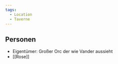 ```yaml
---
tags:
  - Location
  - Taverne
---
```


## Personen
- Eigentümer: Großer Orc der wie Vander aussieht
- [[Rose]]